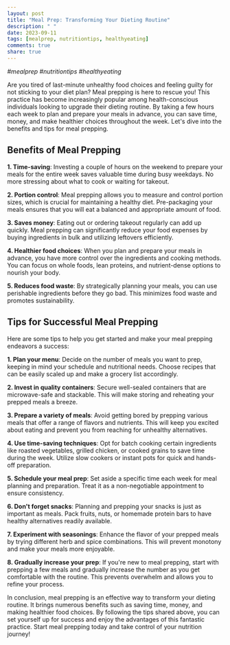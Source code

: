 ```yaml
---
layout: post
title: "Meal Prep: Transforming Your Dieting Routine"
description: " "
date: 2023-09-11
tags: [mealprep, nutritiontips, healthyeating]
comments: true
share: true
---
```


*#mealprep #nutritiontips #healthyeating*

Are you tired of last-minute unhealthy food choices and feeling guilty for not sticking to your diet plan? Meal prepping is here to rescue you! This practice has become increasingly popular among health-conscious individuals looking to upgrade their dieting routine. By taking a few hours each week to plan and prepare your meals in advance, you can save time, money, and make healthier choices throughout the week. Let's dive into the benefits and tips for meal prepping.

## Benefits of Meal Prepping

**1. Time-saving**: Investing a couple of hours on the weekend to prepare your meals for the entire week saves valuable time during busy weekdays. No more stressing about what to cook or waiting for takeout.

**2. Portion control**: Meal prepping allows you to measure and control portion sizes, which is crucial for maintaining a healthy diet. Pre-packaging your meals ensures that you will eat a balanced and appropriate amount of food.

**3. Saves money**: Eating out or ordering takeout regularly can add up quickly. Meal prepping can significantly reduce your food expenses by buying ingredients in bulk and utilizing leftovers efficiently.

**4. Healthier food choices**: When you plan and prepare your meals in advance, you have more control over the ingredients and cooking methods. You can focus on whole foods, lean proteins, and nutrient-dense options to nourish your body.

**5. Reduces food waste**: By strategically planning your meals, you can use perishable ingredients before they go bad. This minimizes food waste and promotes sustainability.

## Tips for Successful Meal Prepping

Here are some tips to help you get started and make your meal prepping endeavors a success:

**1. Plan your menu**: Decide on the number of meals you want to prep, keeping in mind your schedule and nutritional needs. Choose recipes that can be easily scaled up and make a grocery list accordingly.

**2. Invest in quality containers**: Secure well-sealed containers that are microwave-safe and stackable. This will make storing and reheating your prepped meals a breeze.

**3. Prepare a variety of meals**: Avoid getting bored by prepping various meals that offer a range of flavors and nutrients. This will keep you excited about eating and prevent you from reaching for unhealthy alternatives.

**4. Use time-saving techniques**: Opt for batch cooking certain ingredients like roasted vegetables, grilled chicken, or cooked grains to save time during the week. Utilize slow cookers or instant pots for quick and hands-off preparation.

**5. Schedule your meal prep**: Set aside a specific time each week for meal planning and preparation. Treat it as a non-negotiable appointment to ensure consistency.

**6. Don't forget snacks**: Planning and prepping your snacks is just as important as meals. Pack fruits, nuts, or homemade protein bars to have healthy alternatives readily available.

**7. Experiment with seasonings**: Enhance the flavor of your prepped meals by trying different herb and spice combinations. This will prevent monotony and make your meals more enjoyable.

**8. Gradually increase your prep**: If you're new to meal prepping, start with prepping a few meals and gradually increase the number as you get comfortable with the routine. This prevents overwhelm and allows you to refine your process.

In conclusion, meal prepping is an effective way to transform your dieting routine. It brings numerous benefits such as saving time, money, and making healthier food choices. By following the tips shared above, you can set yourself up for success and enjoy the advantages of this fantastic practice. Start meal prepping today and take control of your nutrition journey!